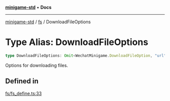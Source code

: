 [**minigame-std**](../../../README.md) • **Docs**

***

[minigame-std](../../../README.md) / [fs](../README.md) / DownloadFileOptions

# Type Alias: DownloadFileOptions

```ts
type DownloadFileOptions: Omit<WechatMinigame.DownloadFileOption, "url" | "filePath" | "success" | "fail">;
```

Options for downloading files.

## Defined in

[fs/fs\_define.ts:33](https://github.com/JiangJie/minigame-std/blob/66ec277d862ca15172344b727bd1c648b6b39934/src/std/fs/fs_define.ts#L33)
